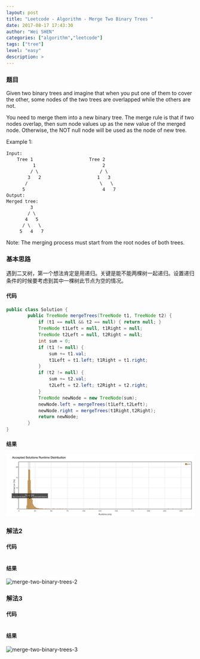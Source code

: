 ```yaml
---
layout: post
title: "Leetcode - Algorithm - Merge Two Binary Trees "
date: 2017-08-17 17:43:30
author: "Wei SHEN"
categories: ["algorithm","leetcode"]
tags: ["tree"]
level: "easy"
description: >
---
```


### 题目
Given two binary trees and imagine that when you put one of them to cover the other, some nodes of the two trees are overlapped while the others are not.

You need to merge them into a new binary tree. The merge rule is that if two nodes overlap, then sum node values up as the new value of the merged node. Otherwise, the NOT null node will be used as the node of new tree.

Example 1:
```
Input:
	Tree 1                     Tree 2                  
          1                         2                             
         / \                       / \                            
        3   2                     1   3                        
       /                           \   \                      
      5                             4   7                  
Output:
Merged tree:
	     3
	    / \
	   4   5
	  / \   \
	 5   4   7
```
Note: The merging process must start from the root nodes of both trees.

### 基本思路
遇到二叉树，第一个想法肯定是用递归。关键是能不能两棵树一起递归。设置递归条件的时候要考虑到其中一棵树此节点为空的情况。

#### 代码
```java
public class Solution {
        public TreeNode mergeTrees(TreeNode t1, TreeNode t2) {
            if (t1 == null && t2 == null) { return null; }
            TreeNode t1Left = null, t1Right = null;
            TreeNode t2Left = null, t2Right = null;
            int sum = 0;
            if (t1 != null) {
                sum += t1.val;
                t1Left = t1.left; t1Right = t1.right;
            }
            if (t2 != null) {
                sum += t2.val;
                t2Left = t2.left; t2Right = t2.right;
            }
            TreeNode newNode = new TreeNode(sum);
            newNode.left = mergeTrees(t1Left,t2Left);
            newNode.right = mergeTrees(t1Right,t2Right);
            return newNode;
        }
}
```

#### 结果
![merge-two-binary-trees-1](/images/leetcode/merge-two-binary-trees-1.png)


### 解法2

#### 代码
```java

```

#### 结果
![merge-two-binary-trees-2](/images/leetcode/merge-two-binary-trees-2.png)


### 解法3

#### 代码
```java

```

#### 结果
![merge-two-binary-trees-3](/images/leetcode/merge-two-binary-trees-3.png)
